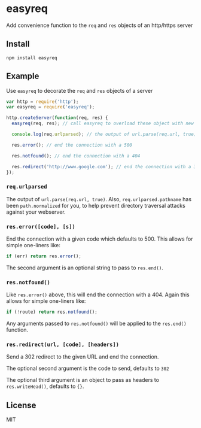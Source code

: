 easyreq
=======

Add convenience function to the `req` and `res` objects of an http/https server

Install
-------

    npm install easyreq

Example
-------

Use `easyreq` to decorate the `req` and `res` objects of a server

``` js
var http = require('http');
var easyreq = require('easyreq');

http.createServer(function(req, res) {
  easyreq(req, res); // call easyreq to overload these object with new methods

  console.log(req.urlparsed); // the output of url.parse(req.url, true);

  res.error(); // end the connection with a 500

  res.notfound(); // end the connection with a 404

  res.redirect('http://www.google.com'); // end the connection with a 302 redirect to google
});
```

### `req.urlparsed`

The output of `url.parse(req.url, true)`.  Also, `req.urlparsed.pathname` has
been `path.normalized` for you, to help prevent directory traversal attacks
against your webserver.

### `res.error([code], [s])`

End the connection with a given code which defaults to 500.  This allows for
simple one-liners like:

``` js
if (err) return res.error();
```

The second argument is an optional string to pass to `res.end()`.

### `res.notfound()`

Like `res.error()` above, this will end the connection with a 404.  Again this
allows for simple one-liners like:

``` js
if (!route) return res.notfound();
```

Any arguments passed to `res.notfound()` will be applied to the `res.end()`
function.

### `res.redirect(url, [code], [headers])`

Send a 302 redirect to the given URL and end the connection.

The optional second argument is the code to send, defaults to `302`

The optional third argument is an object to pass as headers to
`res.writeHead()`, defaults to `{}`.

License
-------

MIT
